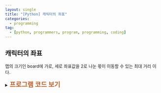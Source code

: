 ```yaml
---
layout: single
title: "[Python] 캐릭터의 좌표"
categories:
  - programming
tag:
  - [python, programmers, program, programming, coding]
---
```


## 캐릭터의 좌표  

맵의 크기인 board에 가로, 세로 좌표값을 2로 나눈 몫이 이동할 수 있는 최대 거리 이다.  

<details>
    <summary><span style="font-size:1.5em; font-weight:bold; color:#BA602B" onmouseover="this.style.cursor='hand'">프로그램 코드 보기</span></summary>
    <div markdown="1">  
```python
def solution(keyinput, board):
    answer = [0,0]
    up = 1
    right = 1
    left = -1
    down = -1
    width = 0
    height = 0

    for i in keyinput:
        if i == 'left':
            answer[0] += left
        elif i == 'right':
            answer[0] += right
        elif i == 'up':
            answer[1] += up
        else:
            answer[1] += down

    width = board[0] // 2 # 가로로 이동할 수 있는 최대 거리
    height = board[1] // 2 # 세로로 이동할 수 있는 최대 거리
    
    # 가로 체크
    if answer[0] < 0 and abs(answer[0]) > width:
        answer[0] = -(width)
    elif answer[0] > width:
        answer[0] = width

    # 세로 체크
    if answer[1] < 0 and abs(answer[1]) > height:
        answer[1] = -(height)
    elif answer[1] > height:
        answer[1] = height

    return answer
```
</div>
</details>

